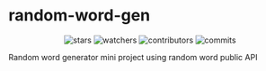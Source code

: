 # random-word-gen
<div align="center">

![stars](https://img.shields.io/github/stars/ivanreeve/random-word-gen)
![watchers](https://img.shields.io/github/watchers/ivanreeve/random-word-gen)
![contributors](https://img.shields.io/github/contributors/ivanreeve/random-word-gen)
![commits](https://img.shields.io/github/commit-activity/w/ivanreeve/random-word-gen)

</div>

Random word generator mini project using random word public API
